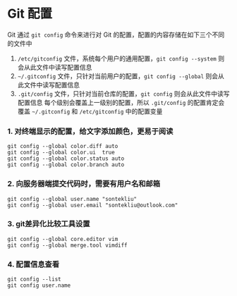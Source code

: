 # Git 配置

Git 通过 `git config`  命令来进行对 Git 的配置，配置的内容存储在如下三个不同的文件中

1. `/etc/gitconfig` 文件，系统每个用户的通用配置，`git config --system` 则会从此文件中读写配置信息
2. `~/.gitconfig` 文件，只针对当前用户的配置，`git config --global` 则会从此文件中读写配置信息
3. `.git/config` 文件，只针对当前仓库的配置，`git config` 则会从此文件中读写配置信息
每个级别会覆盖上一级别的配置，所以 `.git/config` 的配置肯定会覆盖 `~/.gitconfig` 和 `/etc/gitconfig` 中的配置变量
### 1. 对终端显示的配置，给文字添加颜色，更易于阅读
	git config --global color.diff auto
	git config --global color.ui  true      
	git config --global color.status auto
	git config --global color.branch auto
### 2. 向服务器端提交代码时，需要有用户名和邮箱
	git config --global user.name "sontekliu"
	git config --global user.email "sontekliu@outlook.com"
### 3. git差异化比较工具设置
	git config --global core.editor vim
	git config --global merge.tool vimdiff

### 4. 配置信息查看
	git config --list
	git config user.name
